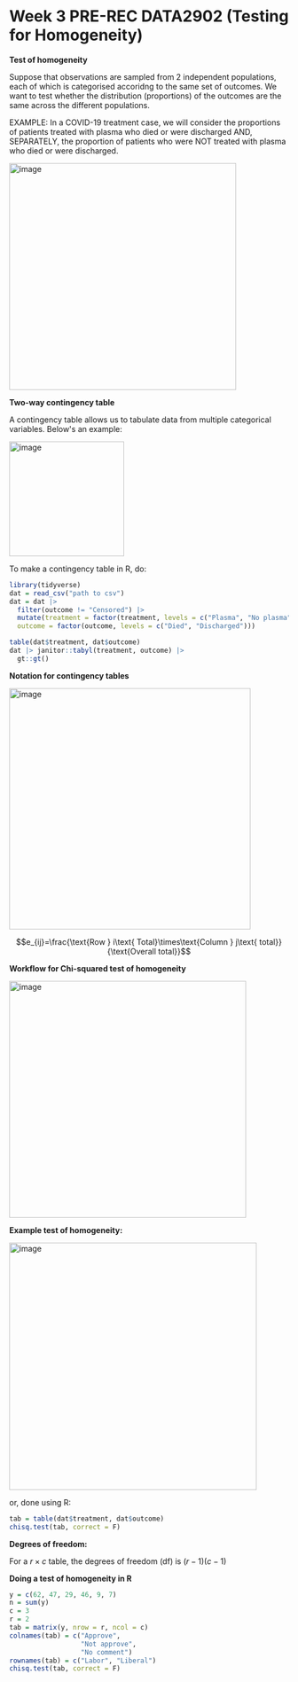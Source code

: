 # Week 3 PRE-REC DATA2902 (Testing for Homogeneity)

**Test of homogeneity**

Suppose that observations are sampled from 2 independent populations, each of which is categorised accoridng to the same set of outcomes. We want to test whether the distribution (proportions) of the outcomes are the same across the different populations.

EXAMPLE: In a COVID-19 treatment case, we will consider the proportions of patients treated with plasma who died or were discharged AND, SEPARATELY, the proportion of patients who were NOT treated with plasma who died or were discharged.

<img width="409" alt="image" src="https://github.com/user-attachments/assets/a38e2b3a-ead6-4f48-87d7-d63297b35d89">

**Two-way contingency table**

A contingency table allows us to tabulate data from multiple categorical variables. Below's an example:

<img width="207" alt="image" src="https://github.com/user-attachments/assets/7e1a1f93-5312-4aea-9bf0-064459e17b98">

To make a contingency table in R, do:

```r
library(tidyverse)
dat = read_csv("path to csv")
dat = dat |>
  filter(outcome != "Censored") |>
  mutate(treatment = factor(treatment, levels = c("Plasma", "No plasma")),
  outcome = factor(outcome, levels = c("Died", "Discharged")))

table(dat$treatment, dat$outcome)
dat |> janitor::tabyl(treatment, outcome) |>
  gt::gt()
```

**Notation for contingency tables**

<img width="435" alt="image" src="https://github.com/user-attachments/assets/f33be768-6929-45d1-b7bc-5b0a48e3f21c">

$$e_{ij}=\frac{\text{Row } i\text{ Total}\times\text{Column }
j\text{ total}}{\text{Overall total}}$$

**Workflow for Chi-squared test of homogeneity**

<img width="427" alt="image" src="https://github.com/user-attachments/assets/671d9758-0ede-4dde-8c64-d14135f29c61">

**Example test of homogeneity:**

<img width="446" alt="image" src="https://github.com/user-attachments/assets/46f18582-2ee3-44c0-bda7-0af2ca0f9986">

or, done using R:

```r
tab = table(dat$treatment, dat$outcome)
chisq.test(tab, correct = F)
```

**Degrees of freedom:**

For a $r\times c$ table, the degrees of freedom (df) is $(r-1)(c-1)$

**Doing a test of homogeneity in R**

```r
y = c(62, 47, 29, 46, 9, 7)
n = sum(y)
c = 3
r = 2
tab = matrix(y, nrow = r, ncol = c)
colnames(tab) = c("Approve",
                  "Not approve",
                  "No comment")
rownames(tab) = c("Labor", "Liberal")
chisq.test(tab, correct = F)
```

